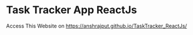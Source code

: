 # Task Tracker App ReactJs


Access This Website on https://anshrajput.github.io/TaskTracker_ReactJs/

